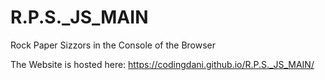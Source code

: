 # R.P.S._JS_MAIN
 Rock Paper Sizzors in the Console of the Browser
 
 The Website is hosted here: https://codingdani.github.io/R.P.S._JS_MAIN/

